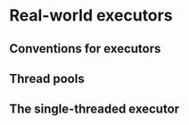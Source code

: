 # Real-world executors

## Conventions for executors

## Thread pools

## The single-threaded executor
